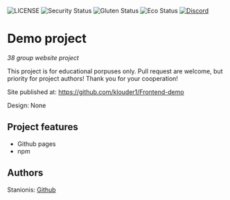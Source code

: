 ![LICENSE](https://img.shields.io/badge/license-MIT-blue.svg?style=flat-square)
![Security Status](https://img.shields.io/security-headers?label=Security&url=https%3A%2F%2Fgithub.com&style=flat-square)
![Gluten Status](https://img.shields.io/badge/Gluten-Free-green.svg)
![Eco Status](https://img.shields.io/badge/ECO-Friendly-green.svg)
[![Discord](https://discord.com/api/guilds/571393319201144843/widget.png)](https://discord.gg/dRwW4rw)

# Demo project

_38 group website project_

This project is for educational porpuses only. Pull request are welcome, but priority for project authors! Thank you for your cooperation!

Site published at: https://github.com/klouder1/Frontend-demo

Design: None

## Project features

- Github pages
- npm

## Authors

Stanionis: [Github](https://github.com/klouder1)
